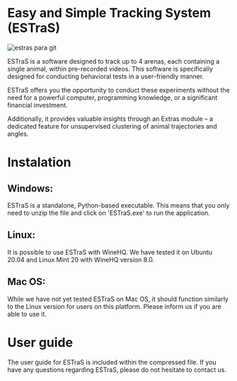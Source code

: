 # Easy and Simple Tracking System (ESTraS)

![estras para  git](https://github.com/A-Gasparyan/Easy-and-Simple-Tracking-System/assets/119131987/f5c3ebfb-9845-454a-a60a-55b3025e7dcc)

ESTraS is a software designed to track up to 4 arenas, each containing a single animal, within pre-recorded videos. This software is specifically designed for conducting behavioral tests in a user-friendly manner.

ESTraS offers you the opportunity to conduct these experiments without the need for a powerful computer, programming knowledge, or a significant financial investment.

Additionally, it provides valuable insights through an Extras module – a dedicated feature for unsupervised clustering of animal trajectories and angles.


# Instalation

## Windows:
ESTraS is a standalone, Python-based executable. This means that you only need to unzip the file and click on 'ESTraS.exe' to run the application.

## Linux:
It is possible to use ESTraS with WineHQ. We have tested it on Ubuntu 20.04 and Linux Mint 20 with WineHQ version 8.0.

## Mac OS:
While we have not yet tested ESTraS on Mac OS, it should function similarly to the Linux version for users on this platform. 
Please inform us if you are able to use it.


# User guide

The user guide for ESTraS is included within the compressed file. If you have any questions regarding ESTraS, please do not hesitate to contact us.

